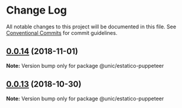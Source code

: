 # Change Log

All notable changes to this project will be documented in this file.
See [Conventional Commits](https://conventionalcommits.org) for commit guidelines.

## [0.0.14](https://github.com/unic/estatico-nou/tree/master/packages/estatico-puppeteer/compare/@unic/estatico-puppeteer@0.0.12...@unic/estatico-puppeteer@0.0.14) (2018-11-01)

**Note:** Version bump only for package @unic/estatico-puppeteer





## [0.0.13](https://github.com/unic/estatico-nou/tree/master/packages/estatico-puppeteer/compare/@unic/estatico-puppeteer@0.0.12...@unic/estatico-puppeteer@0.0.13) (2018-10-30)

**Note:** Version bump only for package @unic/estatico-puppeteer
